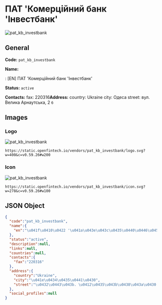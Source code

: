 
# ПАТ 'Комерційний банк 'Інвестбанк' 
![pat_kb_investbank](https://static.openfintech.io/vendors/pat_kb_investbank/logo.svg?w=400&c=v0.59.26#w200)  

## General 
 
**Code:** `pat_kb_investbank` 
 
**Name:** 
 
:	[EN] ПАТ 'Комерційний банк 'Інвестбанк' 
 
**Status:** `active` 
 
**Contacts:** 
fax: 220316**Address:** 
country: Ukraine 
city: Одеса 
street: вул. Велика Арнаутська, 2 `б` 

## Images 

### Logo 
 
![pat_kb_investbank](https://static.openfintech.io/vendors/pat_kb_investbank/logo.svg?w=400&c=v0.59.26#w200)  

```
https://static.openfintech.io/vendors/pat_kb_investbank/logo.svg?w=400&c=v0.59.26#w200
```  

### Icon 
 
![pat_kb_investbank](https://static.openfintech.io/vendors/pat_kb_investbank/icon.svg?w=278&c=v0.59.26#w100)  

```
https://static.openfintech.io/vendors/pat_kb_investbank/icon.svg?w=278&c=v0.59.26#w100
```  

## JSON Object 

```json
{
  "code":"pat_kb_investbank",
  "name":{
    "en":"\u041f\u0410\u0422 '\u041a\u043e\u043c\u0435\u0440\u0446\u0456\u0439\u043d\u0438\u0439 \u0431\u0430\u043d\u043a '\u0406\u043d\u0432\u0435\u0441\u0442\u0431\u0430\u043d\u043a'"
  },
  "status":"active",
  "description":null,
  "links":null,
  "countries":null,
  "contacts":{
    "fax":"220316"
  },
  "address":{
    "country":"Ukraine",
    "city":"\u041e\u0434\u0435\u0441\u0430",
    "street":"\u0432\u0443\u043b. \u0412\u0435\u043b\u0438\u043a\u0430 \u0410\u0440\u043d\u0430\u0443\u0442\u0441\u044c\u043a\u0430, 2 `\u0431`"
  },
  "social_profiles":null
}
```  
